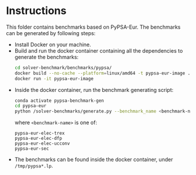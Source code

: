 # Instructions

This folder contains benchmarks based on PyPSA-Eur. The benchmarks can be generated by following steps:

- Install Docker on your machine. 
- Build and run the docker container containing all the dependencies to generate the benchmarks:
     ```sh
     cd solver-benchmark/benchmarks/pypsa/
     docker build --no-cache --platform=linux/amd64 -t pypsa-eur-image .
     docker run -it pypsa-eur-image
     ```
- Inside the docker container, run the benchmark generating script:
     ```sh
     conda activate pypsa-benchmark-gen
     cd pypsa-eur
     python /solver-benchmarks/generate.py --benchmark_name <benchmark-name> --output_dir /tmp/
     ```
     where `<benchmark-name>` is one of:
     ```
    pypsa-eur-elec-trex
    pypsa-eur-elec-dfp
    pypsa-eur-elec-ucconv
    pypsa-eur-sec
     ```
- The benchmarks can be found inside the docker container, under `/tmp/pypsa*.lp`.
